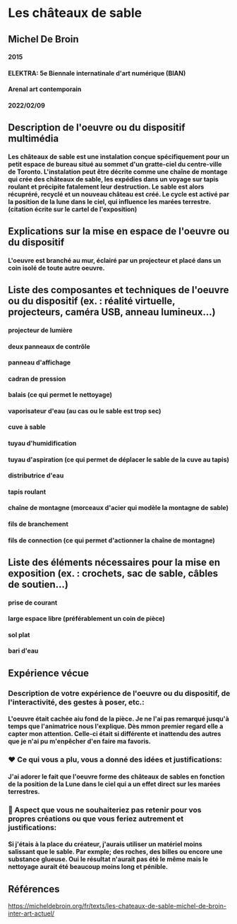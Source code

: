 #  Les châteaux de sable

## Michel De Broin
#### 2015
#### ELEKTRA: 5e Biennale internatinale d'art numérique (BIAN)
#### Arenal art contemporain
#### 2022/02/09

## Description de l'oeuvre ou du dispositif multimédia
#### Les châteaux de sable est une instalation conçue spécifiquement pour un petit espace de bureau situé au sommet d'un gratte-ciel du centre-ville de Toronto. L'instalation peut être décrite comme une chaîne de montage qui crée des châteaux de sable, les expédies dans un voyage sur tapis roulant et précipite fatalement leur destruction. Le sable est alors récupréré, recyclé et un nouveau château est créé. Le cycle est activé par la position de la lune dans le ciel, qui influence les marées terrestre. (citation écrite sur le cartel de l'exposition)

## Explications sur la mise en espace de l'oeuvre ou du dispositif
#### L'oeuvre est branché au mur, éclairé par un projecteur et placé dans un coin isolé de toute autre oeuvre.

## Liste des composantes et techniques de l'oeuvre ou du dispositif (ex. : réalité virtuelle, projecteurs, caméra USB, anneau lumineux...)
#### projecteur de lumière
#### deux panneaux de contrôle
#### panneau d'affichage
#### cadran de pression
#### balais (ce qui permet le nettoyage)
#### vaporisateur d'eau (au cas ou le sable est trop sec)
#### cuve à sable 
#### tuyau d'humidification 
#### tuyau d'aspiration (ce qui permet de déplacer le sable de la cuve au tapis)
#### distributrice d'eau
#### tapis roulant 
#### chaîne de montagne (morceaux d'acier qui modèle la montagne de sable)
#### fils de branchement
#### fils de connection (ce qui permet d'actionner la chaîne de montagne)

## Liste des éléments nécessaires pour la mise en exposition (ex. : crochets, sac de sable, câbles de soutien...)
#### prise de courant
#### large espace libre (préférablement un coin de pièce)
#### sol plat
#### bari d'eau

## Expérience vécue

### Description de votre expérience de l'oeuvre ou du dispositif, de l'interactivité, des gestes à poser, etc.:
#### L'oeuvre était cachée aiu fond de la pièce. Je ne l'ai pas remarqué jusqu'à temps que l'animatrice nous l'explique. Dès mmon premier regard elle a capter mon attention. Celle-ci était si différente et inattendu des autres que je n'ai pu m'enpêcher d'en faire ma favoris.


### ❤️ Ce qui vous a plu, vous a donné des idées et justifications: 
#### J'ai adorer le fait que l'oeuvre forme des châteaux de sables en fonction de la position de la Lune dans le ciel qui a un effet direct sur les marées terrestres.


### 🤔 Aspect que vous ne souhaiteriez pas retenir pour vos propres créations ou que vous feriez autrement et justifications: 
#### Si j'étais à la place du créateur, j'aurais utiliser un matériel moins salissant que le sable. Par exmple; des roches, des billes ou encore une substance glueuse. Oui le résultat n'aurait pas été le même mais le nettoyage aurait été beaucoup moins long et pénible.


## Références
https://micheldebroin.org/fr/texts/les-chateaux-de-sable-michel-de-broin-inter-art-actuel/
